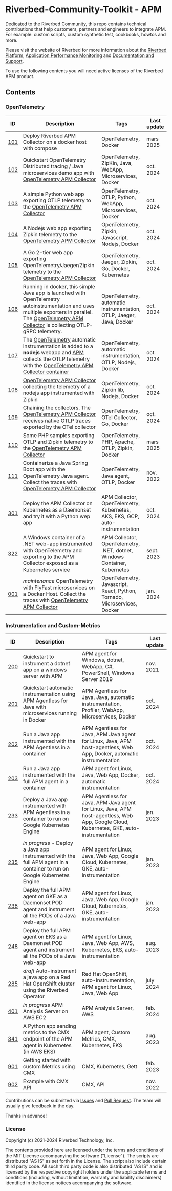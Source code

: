 # Riverbed-Community-Toolkit - APM

Dedicated to the Riverbed Community, this repo contains technical contributions that help customers, partners and engineers to integrate APM.
For example: custom scripts, custom synthetic test, cookbooks, howtos and more.

Please visit the website of Riverbed for more information about the [Riverbed Platform](https://www.riverbed.com/platform), [Application Performance Monitoring](https://www.riverbed.com/products/application-performance-monitoring) and [Documentation and Support](https://support.riverbed.com).

To use the following contents you will need active licenses of the Riverbed APM product. 

## Contents

### OpenTelemetry

| ID | Description | Tags | Last update |
| --- | --- | --- | --- | 
| [101](101-apm-collector-with-docker-compose) | Deploy Riverbed APM Collector on a docker host with compose | OpenTelemetry, Docker | mars 2025 |
| [102](102-opentelemetry-spring-demo-app) | Quickstart OpenTelemetry Distributed tracing / Java microservices demo app with [OpenTelemetry APM Collector](https://hub.docker.com/r/aternity/apm-collector) | OpenTelemetry, ZipKin, Java, WebApp, Microservices, Docker | oct. 2024 |
| [103](103-opentelemetry-otlp-python-app) | A simple Python web app exporting OTLP telemetry to the [OpenTelemetry APM Collector](https://hub.docker.com/r/aternity/apm-collector) | OpenTelemetry, OTLP, Python, WebApp, Microservices, Docker | oct. 2024 |
| [104](104-opentelemetry-zipkin-nodejs-app) | A Nodejs web app exporting Zipkin telemetry to the [OpenTelemetry APM Collector](https://hub.docker.com/r/aternity/apm-collector) | OpenTelemetry, Zipkin, Javascript, Nodejs, Docker | oct. 2024 |
| [105](105-opentelemetry-go-app) | A Go 2-tier web app exporting OpenTelemetry/Jaeger/Zipkin telemetry to the [OpenTelemetry APM Collector](https://hub.docker.com/r/aternity/apm-collector) | OpenTelemetry, Jaeger, Zipkin, Go, Docker, Kubernetes | oct. 2024 |
| [106](106-opentelemetry-autoinstrumentation-java-app) | Running in docker, this simple Java app is launched with OpenTelemetry autoinstrumentation and uses multiple exporters in parallel. The [OpenTelemetry APM Collector](https://hub.docker.com/r/aternity/apm-collector) is collecting OTLP-gRPC telemetry. | OpenTelemetry, automatic instrumentation, OTLP, Jaeger, Java, Docker | oct. 2024 |
| [107](107-opentelemetry-autoinstrumentation-nodejs-app) | The [OpenTelemetry](https://opentelemetry.io/) automatic instrumentation is added to a **nodejs** webapp and [APM](https://www.riverbed.com/products/application-performance-monitoring) collects the OTLP telemetry with the [ OpenTelemetry APM Collector container](https://hub.docker.com/r/aternity/apm-collector) | OpenTelemetry, automatic instrumentation, OTLP, Nodejs, Docker | oct. 2024 |
| [108](108-collect-zipkin-nodejs-app) | [OpenTelemetry APM Collector](https://hub.docker.com/r/aternity/apm-collector) collecting the telemetry of a nodejs app instrumented with Zipkin | OpenTelemetry, Zipkin lib, Nodejs, Docker | oct. 2024 |
| [109](109-opentelemetry-export) | Chaining the collectors. The [OpenTelemetry APM Collector](https://hub.docker.com/r/aternity/apm-collector) receives native OTLP traces exported by the OTel collector | OpenTelemetry, OTel Collector, Go, Docker | oct. 2024 |
| [110](110-opentelemetry-php-app) | Some PHP samples exporting OTLP and Zipkin telemetry to the [OpenTelemetry APM Collector](https://hub.docker.com/r/aternity/apm-collector) | OpenTelemetry, PHP, Apache, OTLP, Zipkin, Docker | mars 2025 |
| [111](111-opentelemetry-autoinstrumentation-spring-demo-app) | Containerize a Java Spring Boot app with the OpenTelemetry Java agent. Collect the traces with [OpenTelemetry APM Collector](https://hub.docker.com/r/aternity/apm-collector) | OpenTelemetry, Java agent, OTLP, Docker | nov. 2022 |
| [301](301-opentelemetry-on-kubernetes-with-apm-collector-daemonset-and-python-app) | Deploy the APM Collector on Kubernetes as a Daemonset and try it with a Python wep app | APM Collector, OpenTelemetry, Kubernetes, AKS, EKS, GCP, auto-instrumentation | oct. 2024 |
| [322](322-opentelemetry-on-kubernetes-with-apm-collector-daemonset-service-and-dotnet-app-on-windows) | A Windows container of a .NET web-app instrumented with OpenTelemetry  and exporting to the APM Collector exposed as a Kubernetes service | APM Collector, OpenTelemetry, .NET, dotnet, Windows Container, Kubernetes | sept. 2023 |
| [001](https://github.com/riverbed/FlyFast) | *maintenance* OpenTelemetry with FlyFast microservices on a Docker Host. Collect the traces with [OpenTelemetry APM Collector](https://hub.docker.com/r/aternity/apm-collector) | OpenTelemetry, Javascript, React, Python, Tornado, Microservices, Docker | jan. 2024 |

### Instrumentation and Custom-Metrics

| ID | Description | Tags | Last update |
| --- | --- | --- | --- |
| [200](200-instrument-dotnet-app-on-windows) | Quickstart to instrument a dotnet app on a windows server with APM | APM agent for Windows, dotnet, WebApp, C#, PowerShell, Windows Server 2019 | nov. 2021 |
| [201](201-instrument-java-microservices-with-apm-agentless) | Quickstart automatic instrumentation using APM Agentless for Java with microservices running in Docker | APM Agentless for Java, Java, automatic instrumentation, Profiler, WebApp, Microservices, Docker | oct. 2024 |
| [202](202-instrument-java-app-with-apm-agentless-in-container) | Run a Java app instrumented with the APM Agentless in a container | APM Agentless for Java, APM Java agent for Linux, Java, APM host-agentless, Web App, Docker, automatic instrumentation | oct. 2024 |
| [203](203-instrument-java-app-with-apm-agent-in-container) | Run a Java app instrumented with the full APM agent in a container | APM agent for Linux, Java, Web App, Docker, automatic instrumentation | oct. 2024 |
| [233](233-instrument-java-app-with-apm-agentless-on-gke) | Deploy a Java app instrumented with APM Agentless in a container to run on Google Kubernetes Engine | APM Agentless for Java, APM Java agent for Linux, Java, APM host-agentless, Web App, Google Cloud, Kubernetes, GKE, auto-instrumentation | jan. 2023 |
| [235](235-instrument-java-app-with-apm-agent-in-container-on-gke) | *in progress* - Deploy a Java app instrumented with the full APM agent in a container to run on Google Kubernetes Engine | APM agent for Linux, Java, Web App, Google Cloud, Kubernetes, GKE, auto-instrumentation | jan. 2023 |
| [238](238-instrument-java-app-with-apm-daemonset-pod-agent-on-gke) | Deploy the full APM agent on GKE as a Daemonset POD agent and instrument all the PODs of a Java web-app | APM agent for Linux, Java, Web App, Google Cloud, Kubernetes, GKE, auto-instrumentation | jan. 2023 |
| [248](248-instrument-java-app-with-apm-daemonset-pod-agent-on-eks) | Deploy the full APM agent on EKS as a Daemonset POD agent and instrument all the PODs of a Java web-app | APM agent for Linux, Java, Web App, AWS, Kubernetes, EKS, auto-instrumentation | aug. 2023 |
| [285](285-auto-instrument-app-with-riverbed-apm-on-openshift) | *draft* Auto-instrument a java app on a Red Hat OpenShift cluster using the Riverbed Operator | Red Hat OpenShift, auto-instrumentation, APM agent for Linux, Java, Web App | july 2024 |
| [401](401-apm-analysis-server-on-aws-ec2) | *in progress* APM Analysis Server on AWS EC2 | APM Analysis Server, AWS | feb. 2024 |
| [341](341-metrics-with-apm-daemonset-pod-agent-on-eks) | A Python app sending metrics to the CMX endpoint of the APM agent in Kubernetes (in AWS EKS) | APM agent, Custom Metrics, CMX, Kubernetes, EKS | aug. 2023 |
| [901](https://github.com/Aternity/custom-metrics-examples) | Getting started with custom Metrics using CMX | CMX, Kubernetes, Gett | feb. 2023
| [902](https://github.com/Aternity/custom-metrics-snow-plugin) | Example with CMX API | CMX, API | nov. 2022


Contributions can be submitted via  [Issues](https://github.com/riverbed/Riverbed-Community-Toolkit/issues) and [Pull Request](https://github.com/riverbed/Riverbed-Community-Toolkit/pulls). The team will usually give feedback in the day.

Thanks in advance!

### License

Copyright (c) 2021-2024 Riverbed Technology, Inc.

The contents provided here are licensed under the terms and conditions of the MIT License accompanying the software ("License"). The scripts are distributed "AS IS" as set forth in the License. The script also include certain third party code. All such third party code is also distributed "AS IS" and is licensed by the respective copyright holders under the applicable terms and conditions (including, without limitation, warranty and liability disclaimers) identified in the license notices accompanying the software.
